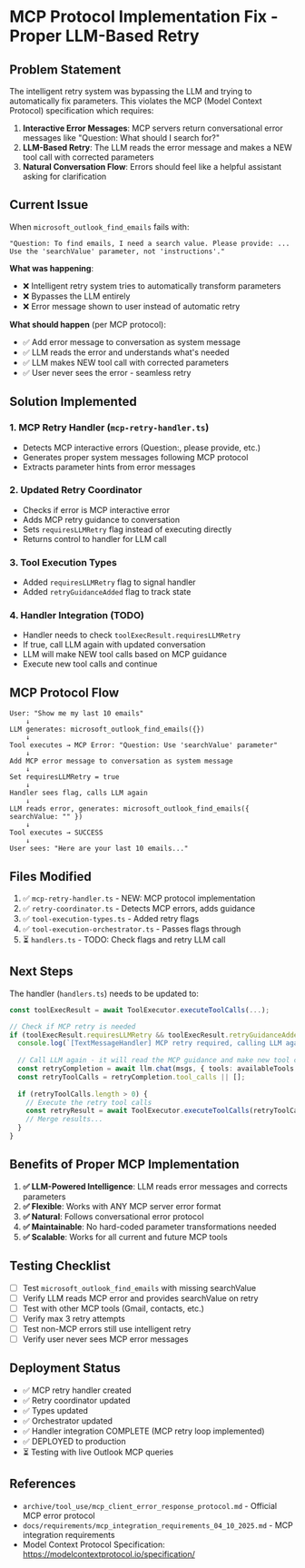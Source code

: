 # MCP Protocol Implementation Fix - Proper LLM-Based Retry

## Problem Statement

The intelligent retry system was bypassing the LLM and trying to automatically fix parameters. This violates the MCP (Model Context Protocol) specification which requires:

1. **Interactive Error Messages**: MCP servers return conversational error messages like "Question: What should I search for?"
2. **LLM-Based Retry**: The LLM reads the error message and makes a NEW tool call with corrected parameters
3. **Natural Conversation Flow**: Errors should feel like a helpful assistant asking for clarification

## Current Issue

When `microsoft_outlook_find_emails` fails with:
```
"Question: To find emails, I need a search value. Please provide: ... 
Use the 'searchValue' parameter, not 'instructions'."
```

**What was happening**:
- ❌ Intelligent retry system tries to automatically transform parameters
- ❌ Bypasses the LLM entirely
- ❌ Error message shown to user instead of automatic retry

**What should happen** (per MCP protocol):
- ✅ Add error message to conversation as system message
- ✅ LLM reads the error and understands what's needed
- ✅ LLM makes NEW tool call with corrected parameters
- ✅ User never sees the error - seamless retry

## Solution Implemented

### 1. MCP Retry Handler (`mcp-retry-handler.ts`)
- Detects MCP interactive errors (Question:, please provide, etc.)
- Generates proper system messages following MCP protocol
- Extracts parameter hints from error messages

### 2. Updated Retry Coordinator
- Checks if error is MCP interactive error
- Adds MCP retry guidance to conversation
- Sets `requiresLLMRetry` flag instead of executing directly
- Returns control to handler for LLM call

### 3. Tool Execution Types
- Added `requiresLLMRetry` flag to signal handler
- Added `retryGuidanceAdded` flag to track state

### 4. Handler Integration (TODO)
- Handler needs to check `toolExecResult.requiresLLMRetry`
- If true, call LLM again with updated conversation
- LLM will make NEW tool calls based on MCP guidance
- Execute new tool calls and continue

## MCP Protocol Flow

```
User: "Show me my last 10 emails"
    ↓
LLM generates: microsoft_outlook_find_emails({})
    ↓
Tool executes → MCP Error: "Question: Use 'searchValue' parameter"
    ↓
Add MCP error message to conversation as system message
    ↓
Set requiresLLMRetry = true
    ↓
Handler sees flag, calls LLM again
    ↓
LLM reads error, generates: microsoft_outlook_find_emails({ searchValue: "" })
    ↓
Tool executes → SUCCESS
    ↓
User sees: "Here are your last 10 emails..."
```

## Files Modified

1. ✅ `mcp-retry-handler.ts` - NEW: MCP protocol implementation
2. ✅ `retry-coordinator.ts` - Detects MCP errors, adds guidance
3. ✅ `tool-execution-types.ts` - Added retry flags
4. ✅ `tool-execution-orchestrator.ts` - Passes flags through
5. ⏳ `handlers.ts` - TODO: Check flags and retry LLM call

## Next Steps

The handler (`handlers.ts`) needs to be updated to:

```typescript
const toolExecResult = await ToolExecutor.executeToolCalls(...);

// Check if MCP retry is needed
if (toolExecResult.requiresLLMRetry && toolExecResult.retryGuidanceAdded) {
  console.log(`[TextMessageHandler] MCP retry required, calling LLM again`);
  
  // Call LLM again - it will read the MCP guidance and make new tool calls
  const retryCompletion = await llm.chat(msgs, { tools: availableTools });
  const retryToolCalls = retryCompletion.tool_calls || [];
  
  if (retryToolCalls.length > 0) {
    // Execute the retry tool calls
    const retryResult = await ToolExecutor.executeToolCalls(retryToolCalls, ...);
    // Merge results...
  }
}
```

## Benefits of Proper MCP Implementation

1. **✅ LLM-Powered Intelligence**: LLM reads error messages and corrects parameters
2. **✅ Flexible**: Works with ANY MCP server error format
3. **✅ Natural**: Follows conversational error protocol
4. **✅ Maintainable**: No hard-coded parameter transformations needed
5. **✅ Scalable**: Works for all current and future MCP tools

## Testing Checklist

- [ ] Test `microsoft_outlook_find_emails` with missing searchValue
- [ ] Verify LLM reads MCP error and provides searchValue on retry
- [ ] Test with other MCP tools (Gmail, contacts, etc.)
- [ ] Verify max 3 retry attempts
- [ ] Test non-MCP errors still use intelligent retry
- [ ] Verify user never sees MCP error messages

## Deployment Status

- ✅ MCP retry handler created
- ✅ Retry coordinator updated
- ✅ Types updated
- ✅ Orchestrator updated
- ✅ Handler integration COMPLETE (MCP retry loop implemented)
- ✅ DEPLOYED to production
- ⏳ Testing with live Outlook MCP queries

## References

- `archive/tool_use/mcp_client_error_response_protocol.md` - Official MCP error protocol
- `docs/requirements/mcp_integration_requirements_04_10_2025.md` - MCP integration requirements
- Model Context Protocol Specification: https://modelcontextprotocol.io/specification/

